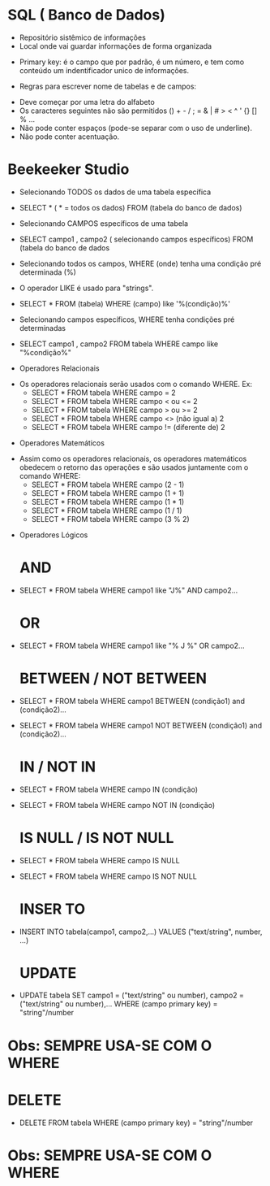 # SQL ( Banco de Dados)

- Repositório sistêmico de informações
- Local onde vai guardar informações de forma organizada

* Primary key: é o campo que por padrão, é um número, e tem como conteúdo um indentificador unico de informações.

* Regras para escrever nome de tabelas e de campos:
- Deve começar por uma letra do alfabeto
- Os caracteres seguintes não são permitidos () + - / ; = & | # > < ^ ' {} [] % ...
- Não pode conter espaços (pode-se separar com o uso de underline).
- Não pode conter acentuação.

# Beekeeker Studio
* Selecionando TODOS os dados de uma tabela específica

- SELECT * ( * = todos os dados) FROM (tabela do banco de dados)

* Selecionando CAMPOS específicos de uma tabela

- SELECT campo1 , campo2 ( selecionando campos específicos) FROM (tabela do banco de dados

* Selecionando todos os campos, WHERE (onde) tenha uma condição pré determinada (%)

- O operador LIKE é usado para "strings".

- SELECT * FROM (tabela) WHERE (campo) like '%(condição)%'

- Selecionando campos específicos, WHERE tenha condições pré determinadas

- SELECT campo1 , campo2 FROM tabela WHERE campo like "%condição%"

* Operadores Relacionais

- Os operadores relacionais serão usados com o comando WHERE. Ex: 
    - SELECT * FROM tabela WHERE campo = 2
    - SELECT * FROM tabela WHERE campo < ou <= 2
    - SELECT * FROM tabela WHERE campo > ou >= 2
    - SELECT * FROM tabela WHERE campo <> (não igual a) 2
    - SELECT * FROM tabela WHERE campo != (diferente de) 2

* Operadores Matemáticos
- Assim como os operadores relacionais, os operadores matemáticos obedecem o retorno das operações e são usados juntamente com o comando WHERE: 
    - SELECT * FROM tabela WHERE campo (2 - 1)
    - SELECT * FROM tabela WHERE campo (1 + 1)
    - SELECT * FROM tabela WHERE campo (1 * 1)
    - SELECT * FROM tabela WHERE campo (1 / 1)
    - SELECT * FROM tabela WHERE campo (3 % 2)

* Operadores Lógicos
    # AND
 - SELECT * FROM tabela WHERE  campo1 like "J%" AND campo2...
    # OR
 - SELECT * FROM tabela WHERE  campo1 like "% J %" OR campo2...
    # BETWEEN / NOT BETWEEN 
 - SELECT * FROM tabela WHERE  campo1 BETWEEN  (condição1) and (condição2)...
 - SELECT * FROM tabela WHERE  campo1 NOT BETWEEN  (condição1) and (condição2)...
    # IN / NOT IN
 - SELECT * FROM tabela WHERE campo IN (condição)
 - SELECT * FROM tabela WHERE campo NOT IN (condição)
    # IS NULL / IS NOT NULL
 - SELECT * FROM tabela WHERE campo IS NULL
 - SELECT * FROM tabela WHERE campo IS NOT NULL

   # INSER TO
 - INSERT INTO tabela(campo1, campo2,...) VALUES ("text/string", number, ...)
   # UPDATE
 - UPDATE tabela SET campo1 = ("text/string" ou number), campo2 = ("text/string" ou number),... WHERE (campo primary key) = "string"/number
 # Obs: SEMPRE USA-SE COM O WHERE
   # DELETE
 - DELETE FROM tabela WHERE (campo primary key) = "string"/number
 # Obs: SEMPRE USA-SE COM O WHERE